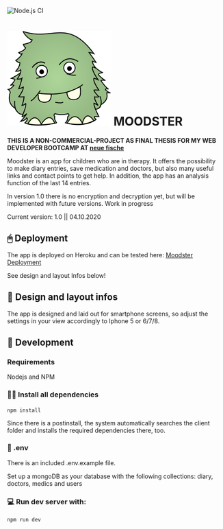 ![Node.js CI](https://github.com/slawoe/moodster/workflows/Node.js%20CI/badge.svg)

# ![Logo](./client/src/assets/images/moodster.svg) MOODSTER

**THIS IS A NON-COMMERCIAL-PROJECT AS FINAL THESIS FOR MY WEB DEVELOPER BOOTCAMP AT [neue fische](https://www.neuefische.de/)**

Moodster is an app for children who are in therapy. It offers the possibility to make diary entries, save medication and doctors, but also many useful links and contact points to get help.
In addition, the app has an analysis function of the last 14 entries.

In version 1.0 there is no encryption and decryption yet, but will be implemented with future versions.
Work in progress

Current version: 1.0 || 04.10.2020

## 🖱 Deployment

The app is deployed on Heroku and can be tested here:
[Moodster Deployment](https://moodster-slawoe.herokuapp.com/)

See design and layout Infos below!

## 📲 Design and layout infos

The app is designed and laid out for smartphone screens, so adjust the settings in your view accordingly to Iphone 5 or 6/7/8.

## 🔧 Development

### Requirements

Nodejs and NPM

### 👨‍💻 Install all dependencies

`npm install`

Since there is a postinstall, the system automatically searches the client folder and installs the required dependencies there, too.

### 📜 .env

There is an included .env.example file.

Set up a mongoDB as your database with the following collections: diary, doctors, medics and users

### 💻 Run dev server with:

`npm run dev`
